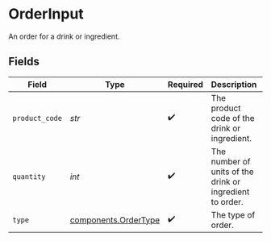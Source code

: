 # OrderInput

An order for a drink or ingredient.


## Fields

| Field                                                        | Type                                                         | Required                                                     | Description                                                  | Example                                                      |
| ------------------------------------------------------------ | ------------------------------------------------------------ | ------------------------------------------------------------ | ------------------------------------------------------------ | ------------------------------------------------------------ |
| `product_code`                                               | *str*                                                        | :heavy_check_mark:                                           | The product code of the drink or ingredient.                 | AC-A2DF3                                                     |
| `quantity`                                                   | *int*                                                        | :heavy_check_mark:                                           | The number of units of the drink or ingredient to order.     |                                                              |
| `type`                                                       | [components.OrderType](../../models/components/ordertype.md) | :heavy_check_mark:                                           | The type of order.                                           |                                                              |